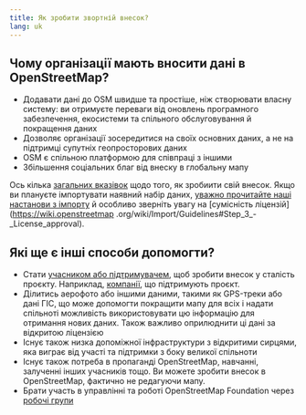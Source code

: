 ```yaml
---
title: Як зробити звортній внесок?
lang: uk
---
```


## Чому організації мають вносити дані в OpenStreetMap?

- Додавати дані до OSM швидше та простіше, ніж створювати власну систему: ви отримуєте переваги від оновлень програмного забезпечення, екосистеми та спільного обслуговування й покращення даних
- Дозволяє організації зосередитися на своїх основних даних, а не на підтримці супутніх геопросторових даних
- OSM є спільною платформою для співпраці з іншими
- Збільшення соціальних благ від внеску в глобальну мапу

Ось кілька [загальних вказівок](https://wiki.openstreetmap.org/wiki/How_We_Map) щодо того, як зробиити свій внесок. Якщо ви плануєте імпортувати наявний набір даних, [уважно прочитайте наші настанови з імпорту](https://wiki.openstreetmap.org/wiki/Import/Guidelines) й особливо зверніть увагу на [сумісність ліцензій](https://wiki.openstreetmap .org/wiki/Import/Guidelines#Step_3_-_License_approval).

## Які ще є інші способи допомогти?

- Стати [учасником або підтримувачем](about-osm-community/donate-to-osm/), щоб зробити внесок у сталість проєкту. Наприклад, [компанії](https://wiki.osmfoundation.org/wiki/Corporate_Members), що підтримують проєкт.
- Ділитись аерофото або іншими даними, такими як GPS-треки або дані ГІС, що може допомогти покращити мапу для всіх і надати спільноті можливість використовувати цю інформацію для отримання нових даних. Також важливо оприлюднити ці дані за відкритою ліцензією
- Існує також низка допоміжної інфраструктури з відкритими сирцями, яка виграє від участі та підтримки з боку великої спільноти
- Існує також потреба в пропаганді OpenStreetMap, навчанні, залученні інших учасників тощо. Ви можете зробити внесок в OpenStreetMap, фактично не редагуючи мапу.
- Брати участь в управлінні та роботі OpenStreetMap Foundation через [робочі групи](about-osm-community/working-groups/)
